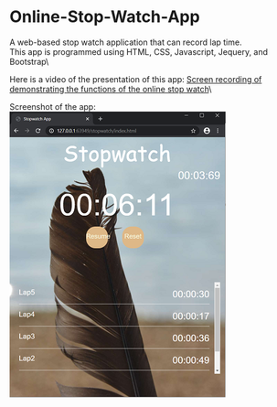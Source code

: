 # Online-Stop-Watch-App
A web-based stop watch application that can record lap time.\
This app is programmed using HTML, CSS, Javascript, Jequery, and Bootstrap\

Here is a video of the presentation of this app:
[Screen recording of demonstrating the functions of the online stop watch](https://youtu.be/M98f6JR9gkM)\

Screenshot of the app:\
![](images/stopWatchPic.png)
